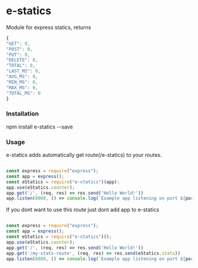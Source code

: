 # e-statics
Module for express statics, returns
```js
{
"GET": 0,
"POST": 0,
"PUT": 0,
"DELETE": 0,
"TOTAL": 0,
"LAST_MS": 0,
"AVG_MS": 0,
"MIN_MS": 0,
"MAX_MS": 0,
"TOTAL_MS": 0
}
```

### Installation
npm install e-statics --save

### Usage
e-statics adds automatically get route(/e-statics) to your routes.
```js

const express = require("express");
const app = express();
const eStatics = require("e-statics")(app);
app.use(eStatics.counter);
app.get('/', (req, res) => res.send('Hello World!'))
app.listen(8080, () => console.log(`Example app listening on port ${port}!`))
```

If you dont want to use this route just dont add app to e-statics

```js

const express = require("express");
const app = express();
const eStatics = require("e-statics")();
app.use(eStatics.counter);
app.get('/', (req, res) => res.send('Hello World!'))
app.get('/my-stats-route', (req, res) => res.send(eStatics.stats))
app.listen(8080, () => console.log(`Example app listening on port ${port}!`))
```
